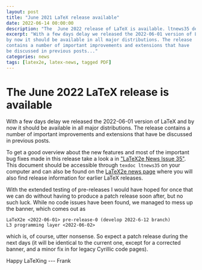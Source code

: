```yaml
---
layout: post
title: "June 2021 LaTeX release available"
date: 2022-06-14 00:00:00
description: "The  June 2022 release of LaTeX is available. ltnews35 describes updates and changes made in the new LaTeX release."
excerpt: "With a few days delay we released the 2022-06-01 version of LaTeX and
by now it should be available in all major distributions. The release
contains a number of important improvements and extensions that have
be discussed in previous posts..."
categories: news
tags: [latex2e, latex-news, tagged PDF]
---
```


# The June 2022 LaTeX release is available

With a few days delay we released the 2022-06-01 version of LaTeX and
by now it should be available in all major distributions. The release
contains a number of important improvements and extensions that have
be discussed in previous posts.

To get a good overview about the new features and most of the
important bug fixes made in this release take a look a in <a
href="{{site.baseurl}}/news/latex2e-news/ltnews35.pdf" target="_blank"
onclick="vgwPixelCall('349962df3c4b42a7a64e729501dc2d7e');">"LaTeX2e
News Issue 35"</a>. This document should be accessible through `texdoc
ltnews35` on your computer and can also be found on the [LaTeX2e news
page]({{site.baseurl}}/news/latex2e-news/) where you will also find
release information for earlier LaTeX releases.

With the extended testing of pre-releases I would have hoped for once that we can do without having to produce a patch release soon after, but no such luck. While no code issues have been found, we managed to mess up the banner, which comes out as
```
LaTeX2e <2022-06-01> pre-release-0 (develop 2022-6-12 branch)
L3 programming layer <2022-06-02>
```
which is, of course, utter nonsense.  So expect a patch release during the next days (it will be identical to the current one, except for a corrected banner, and a minor fix in for legacy Cyrillic code pages).

Happy LaTeXing
--- Frank



